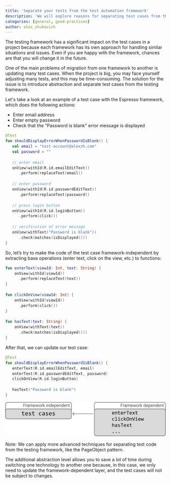 ```yaml
---
title: 'Separate your tests from the test automation framework'
description: 'We will explore reasons for separating test cases from the test automation framework.'
categories: [general, good-practices]
author: alex_zhukovich
---
```

The testing framework has a significant impact on the test cases in a project because each framework has its own approach for handling similar situations and issues. Even if you are happy with the framework, chances are that you will change it in the future.

One of the main problems of migration from one framework to another is updating many test cases. When the project is big, you may face yourself adjusting many tests, and this may be time-consuming. The solution for the issue is to introduce abstraction and separate test cases from the testing framework.

Let's take a look at an example of a test case with the Espresso framework, which does the following actions:
* Enter email address
* Enter empty password
* Check that the "Password is blank" error message is displayed

```kotlin
@Test
fun shouldDisplayErrorWhenPasswordIsBlank() {
   val email = "test-account@alexzh.com"
   val password = ""

   // enter email
   onView(withId(R.id.emailEditText))
      .perform(replaceText(email))

   // enter password
   onView(withId(R.id.passwordEditText))
      .perform(replaceText(password))

   // press login button
   onView(withId(R.id.loginButton))
      .perform(click())

   // verification of error message
   onView(withText("Password is blank"))
      .check(matches(isDisplayed()))
}
```

So, let’s try to make the code of the test case framework-independent by extracting base operations (enter text, click on the view, etc.) to functions:

```kotlin
fun enterText(viewId: Int, text: String) {
    onView(withId(viewId))
      .perform(replaceText(text))
}

fun clickOnView(viewId: Int) {
    onView(withId(viewId))
      .perform(click())
}

fun hasText(text: String) {
    onView(withText(text))
      .check(matches(isDisplayed()))
}
```

After that, we can update our test case:

```kotlin
@Test
fun shouldDisplayErrorWhenPasswordIsBlank() {
   enterText(R.id.emailEditText, email)
   enterText(R.id.passwordEditText, password)
   clickOnView(R.id.loginButton)
   
   hasText("Password is blank")
}
```

![image](/assets/images/separate-tests-from-test-automation-framework/framework-independence.svg)

Note: We can apply more advanced techniques for separating test code from the testing framework, like the PageObject pattern.

The additional abstraction level allows you to save a lot of time during switching one technology to another one because, in this case, we only need to update the framework-dependent layer, and the test cases will not be subject to changes.